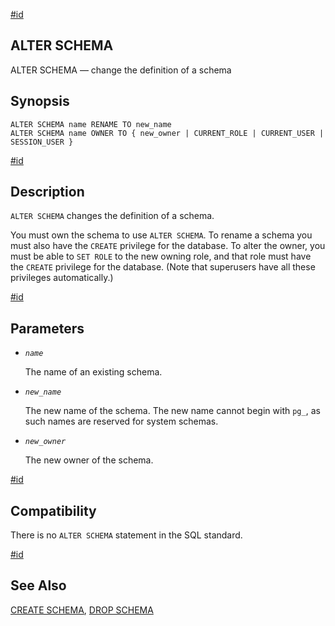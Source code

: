 [#id](#SQL-ALTERSCHEMA)

## ALTER SCHEMA

ALTER SCHEMA — change the definition of a schema

## Synopsis

```
ALTER SCHEMA name RENAME TO new_name
ALTER SCHEMA name OWNER TO { new_owner | CURRENT_ROLE | CURRENT_USER | SESSION_USER }
```

[#id](#id-1.9.3.29.5)

## Description

`ALTER SCHEMA` changes the definition of a schema.

You must own the schema to use `ALTER SCHEMA`. To rename a schema you must also have the `CREATE` privilege for the database. To alter the owner, you must be able to `SET ROLE` to the new owning role, and that role must have the `CREATE` privilege for the database. (Note that superusers have all these privileges automatically.)

[#id](#id-1.9.3.29.6)

## Parameters

- _`name`_

  The name of an existing schema.

- _`new_name`_

  The new name of the schema. The new name cannot begin with `pg_`, as such names are reserved for system schemas.

- _`new_owner`_

  The new owner of the schema.

[#id](#id-1.9.3.29.7)

## Compatibility

There is no `ALTER SCHEMA` statement in the SQL standard.

[#id](#id-1.9.3.29.8)

## See Also

[CREATE SCHEMA](sql-createschema), [DROP SCHEMA](sql-dropschema)
